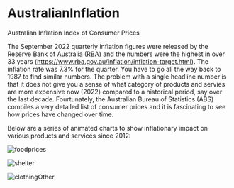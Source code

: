 # AustralianInflation
Australian Inflation Index of Consumer Prices 

The September 2022 quarterly inflation figures were released by the Reserve Bank of Australia (RBA) and the numbers were the highest in over 33 years 
(https://www.rba.gov.au/inflation/inflation-target.html).  The inflation rate was 7.3% for the quarter. You have to go all the way back to 1987 
to find similar numbers.  The problem with a single headline number is that it does not give you a sense of what category of products and servies 
are more expensive now (2022) compared to a historical period, say over the last decade.  Fourtunately, the Australian Bureau of Statistics (ABS) 
compiles a very detailed list of consumer prices and it is fascinating to see how prices have changed over time.  

Below are a series of animated charts to show inflationary impact on various products and services since 2012:

![foodprices](https://user-images.githubusercontent.com/109650950/200290251-49df6030-51ba-4b46-8067-9073ea8ce5c4.gif)


![shelter](https://user-images.githubusercontent.com/109650950/200291000-4419521d-aa24-401c-a43a-d4443daabeea.gif)


![clothingOther](https://user-images.githubusercontent.com/109650950/200291430-e63d2ba5-dfb2-4d4f-9baf-8765a089be7e.gif)
